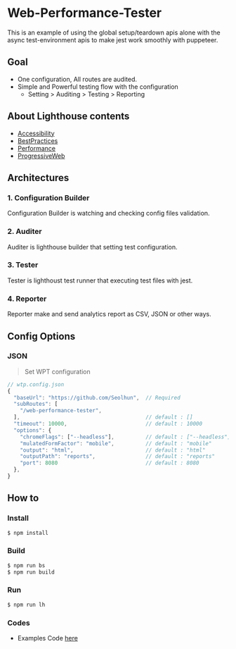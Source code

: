 # Web-Performance-Tester

This is an example of using the global setup/teardown apis alone with the async test-environment apis to make jest work smoothly with puppeteer.

## Goal

- One configuration, All routes are audited.
- Simple and Powerful testing flow with the configuration
  - Setting > Auditing > Testing > Reporting

## About Lighthouse contents

- [Accessibility](https://github.com/Seolhun/web-performance-tester/blob/master/.content/Accessibility.md)
- [BestPractices](https://github.com/Seolhun/web-performance-tester/blob/master/.content/BestPractices.md)
- [Performance](https://github.com/Seolhun/web-performance-tester/blob/master/.content/Performance.md)
- [ProgressiveWeb](https://github.com/Seolhun/web-performance-tester/blob/master/.content/ProgressiveWeb.md)

## Architectures

### 1. Configuration Builder

Configuration Builder is watching and checking config files validation.

### 2. Auditer

Auditer is lighthouse builder that setting test configuration.

### 3. Tester

Tester is lighthoust test runner that executing test files with jest.

### 4. Reporter

Reporter make and send analytics report as CSV, JSON or other ways.

## Config Options

### JSON

> Set WPT configuration

```js
// wtp.config.json
{
  "baseUrl": "https://github.com/Seolhun",  // Required
  "subRoutes": [
    "/web-performance-tester",
  ],                                        // default : []
  "timeout": 10000,                         // default : 10000
  "options": {
    "chromeFlags": ["--headless"],          // default : ["--headless"]  - ["--show-paint-rects", "--headless", "--disable-gpu"]
    "mulatedFormFactor": "mobile",          // default : "mobile"       - desktop, mobile
    "output": "html",                       // default : "html"         - json, html, csv
    "outputPath": "reports",                // default : "reports"
    "port": 8080                            // default : 8080
  },
}
```

## How to

### Install

```bash
$ npm install
```

### Build

```bash
$ npm run bs
$ npm run build
```

### Run

```bash
$ npm run lh
```

### Codes

- Examples Code [here](https://github.com/Seolhun/web-performance-tester/tree/master/packages/examples/src/index.ts)
